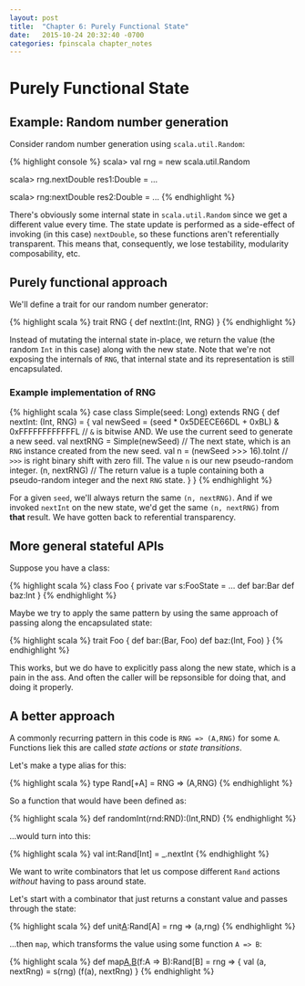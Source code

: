 ```yaml
---
layout: post
title:  "Chapter 6: Purely Functional State"
date:   2015-10-24 20:32:40 -0700
categories: fpinscala chapter_notes
---
```

# Purely Functional State

## Example: Random number generation

Consider random number generation using `scala.util.Random`:

{% highlight console %}
scala> val rng = new scala.util.Random

scala> rng.nextDouble
res1:Double = ...

scala> rng:nextDouble
res2:Double = ...
{% endhighlight %}

There's obviously some internal state in `scala.util.Random` since we get a different
value every time. The state update is performed as a side-effect of invoking (in this
case) `nextDouble`, so these functions aren't referentially transparent. This means that,
consequently, we lose testability, modularity composability, etc.

## Purely functional approach

We'll define a trait for our random number generator:

{% highlight scala %}
trait RNG {
    def nextInt:(Int, RNG)
}
{% endhighlight %}

Instead of mutating the internal state in-place, we return the value (the random `Int` in
this case) along with the new state. Note that we're not exposing the internals of `RNG`,
that internal state and its representation is still encapsulated.

### Example implementation of RNG

{% highlight scala %}
case class Simple(seed: Long) extends RNG {
    def nextInt: (Int, RNG) = {
      val newSeed = (seed * 0x5DEECE66DL + 0xBL) & 0xFFFFFFFFFFFFL // `&` is bitwise AND. We use the current seed to generate a new seed.
      val nextRNG = Simple(newSeed) // The next state, which is an `RNG` instance created from the new seed.
      val n = (newSeed >>> 16).toInt // `>>>` is right binary shift with zero fill. The value `n` is our new pseudo-random integer.
      (n, nextRNG) // The return value is a tuple containing both a pseudo-random integer and the next `RNG` state.
    }
}
{% endhighlight %}

For a given `seed`, we'll always return the same `(n, nextRNG)`. And if we invoked `nextInt`
on the new state, we'd get the same `(n, nextRNG)` from **that** result. We have gotten back
to referential transparency.

## More general stateful APIs

Suppose you have a class:

{% highlight scala %}
class Foo {
    private var s:FooState = ...
    def bar:Bar
    def baz:Int
}
{% endhighlight %}

Maybe we try to apply the same pattern by using the same approach of passing along the
encapsulated state:

{% highlight scala %}
trait Foo {
    def bar:(Bar, Foo)
    def baz:(Int, Foo)
}
{% endhighlight %}

This works, but we do have to explicitly pass along the new state, which is a pain in the
ass. And often the caller will be repsonsible for doing that, and doing it properly.

## A better approach

A commonly recurring pattern in this code is `RNG => (A,RNG)` for some `A`. Functions liek
this are called *state actions* or *state transitions*.

Let's make a type alias for this:

{% highlight scala %}
type Rand[+A] = RNG => (A,RNG)
{% endhighlight %}

So a function that would have been defined as:

{% highlight scala %}
def randomInt(rnd:RND):(Int,RND)
{% endhighlight %}

...would turn into this:

{% highlight scala %}
val int:Rand[Int] = _.nextInt
{% endhighlight %}

We want to write combinators that let us compose different `Rand` actions *without* having
to pass around state.

Let's start with a combinator that just returns a constant value and passes through the
state:

{% highlight scala %}
def unit[A](a:A):Rand[A] =
    rng => (a,rng)
{% endhighlight %}

...then `map`, which transforms the value using some function `A => B`:

{% highlight scala %}
def map[A,B](s:Rand[A])(f:A => B):Rand[B] =
    rng => {
        val (a, nextRng) = s(rng)
        (f(a), nextRng) 
    }
{% endhighlight %}


